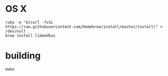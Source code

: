 # OS X

```
ruby -e "$(curl -fsSL https://raw.githubusercontent.com/Homebrew/install/master/install)" < /dev/null
brew install libmodbus
```

# building

```
make
```
